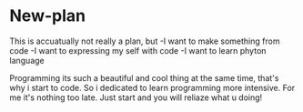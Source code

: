# New-plan
This is accuatually not really a plan, but
-I want to make something from code
-I want to expressing my self with code
-I want to learn phyton language

Programming its such a beautiful and cool thing at the same time, that's why i start to code.
So i dedicated to learn programming more intensive.
For me it's nothing too late. Just start and you will reliaze what u doing!
